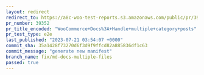```yaml
---
layout: redirect
redirect_to: https://a8c-woo-test-reports.s3.amazonaws.com/public/pr/39352/e2e/index.html
pr_number: 39352
pr_title_encoded: "WooCommerce+Docs%3A+Handle+multiple+category+posts"
pr_test_type: e2e
last_published: "2023-07-21 03:54:07 +0000"
commit_sha: 35a1428f73270d6f3d9f9ffcd82a885836df1c63
commit_message: "generate new manifest"
branch_name: fix/md-docs-multiple-files
passed: true
---
```

